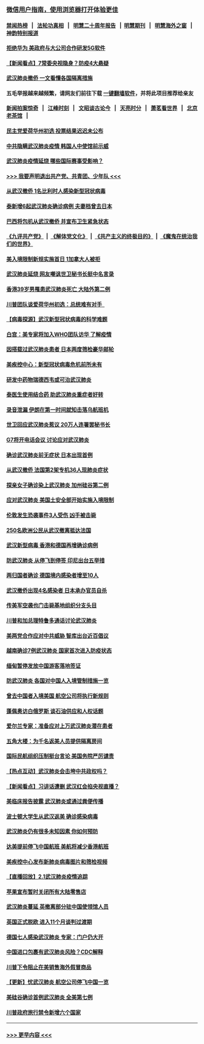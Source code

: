 ### [微信用户指南，使用浏览器打开体验更佳](https://github.com/gfw-breaker/banned-news1/blob/master/indexes/wechat-guide.md?t=0)
#### [禁闻热榜](热点新闻.md?t=0)  &nbsp;&nbsp;|&nbsp;&nbsp; [法轮功真相](https://github.com/gfw-breaker/truth/blob/master/README.md?t=0) &nbsp;&nbsp;|&nbsp;&nbsp; [明慧二十周年报告](https://github.com/gfw-breaker/mh-reports/blob/master/README.md?t=0) &nbsp;&nbsp;|&nbsp;&nbsp;[明慧期刊](https://github.com/gfw-breaker/mh-qikan) &nbsp;&nbsp;|&nbsp;&nbsp; [明慧海外之窗](https://github.com/gfw-breaker/mh-news/blob/master/README.md?t=0) &nbsp;&nbsp;|&nbsp;&nbsp; [神韵特别报道](https://github.com/gfw-breaker/mh-news/blob/master/shenyun.md?t=0)
#### [拒绝华为 美政府与大公司合作研发5G软件](../pages/nsc418/n11844625.md?t=02050622) 
#### [【新闻看点】7常委央视隐身？防疫4大悬疑](../pages/nsc418/n11844611.md?t=02050622) 
#### [武汉肺炎撤侨 一文看懂各国隔离措施](../pages/nsc418/n11844216.md?t=02050622) 
#### 五毛举报越来越频繁，请网友们前往下载 [一键翻墙软件](https://github.com/gfw-breaker/ssr-accounts)，并将此项目推荐给亲友
#### [新闻拍案惊奇](https://github.com/gfw-breaker/banned-news1/blob/master/pages/link4.md) &nbsp;&nbsp;|&nbsp;&nbsp; [江峰时刻](https://github.com/gfw-breaker/banned-news1/blob/master/pages/link4.md) &nbsp;&nbsp;|&nbsp;&nbsp; [文昭谈古论今](https://github.com/gfw-breaker/banned-news1/blob/master/pages/link4.md) &nbsp;&nbsp;|&nbsp;&nbsp; [天亮时分](https://github.com/gfw-breaker/banned-news1/blob/master/pages/link4.md) &nbsp;&nbsp;|&nbsp;&nbsp; [萧茗看世界](https://github.com/gfw-breaker/banned-news1/blob/master/pages/link4.md) &nbsp;&nbsp;|&nbsp;&nbsp; [北京老茶馆](https://github.com/gfw-breaker/banned-news1/blob/master/pages/link4.md) &nbsp;&nbsp;|&nbsp;&nbsp; 
#### [民主党爱荷华州初选 投票结果迟迟未公布](../pages/nsc418/n11844207.md?t=02050622) 
#### [中共隐瞒武汉肺炎疫情 韩国人中使馆前示威](../pages/nsc418/n11844084.md?t=02050622) 
#### [武汉肺炎疫情延烧 哪些国际赛事受影响？](../pages/nsc418/n11843958.md?t=02050622) 
#### [>>> 我要声明退出共产党、共青团、少年队 <<<](https://github.com/begood0513/goodnews/blob/master/quit/letter.md) 
#### [从武汉撤侨 1名比利时人感染新型冠状病毒](../pages/nsc418/n11843977.md?t=02050622) 
#### [泰新增6起武汉肺炎确诊病例 夫妻档曾去日本](../pages/nsc418/n11843900.md?t=02050622) 
#### [巴西将包机从武汉撤侨 并宣布卫生紧急状态](../pages/nsc418/n11843418.md?t=02050622) 
#### [《九评共产党》](https://github.com/begood0513/9ping.md/blob/master/README.md) &nbsp;|&nbsp; [《解体党文化》](../../../../jtdwh.md/blob/master/README.md)  &nbsp;|&nbsp; [《共产主义的终极目的》](../../../../gczydzjmd.md/blob/master/README.md) &nbsp;|&nbsp; [《魔鬼在统治我们的世界》](../../../../mgztzwmdsj.md/blob/master/README.md) 
#### [美入境限制新规实施首日 1加拿大人被拒](../pages/nsc418/n11843058.md?t=02050622) 
#### [武汉肺炎延烧 网友嘲讽世卫秘书长挺中名言录](../pages/nsc418/n11843056.md?t=02050622) 
#### [香港39岁男罹患武汉肺炎死亡 大陆外第二例](../pages/nsc418/n11843026.md?t=02050622) 
#### [川普团队谈爱荷华州初选：总统难有对手  ](../pages/nsc418/n11842867.md?t=02050622) 
#### [【病毒探源】武汉新型冠状病毒的科学难题](../pages/nsc418/n11842176.md?t=02050622) 
#### [白宫：美专家将加入WHO团队访华 了解疫情](../pages/nsc418/n11842198.md?t=02050622) 
#### [因搭载过武汉肺炎患者 日本两度筛检豪华邮轮](../pages/nsc418/n11842447.md?t=02050622) 
#### [美疾控中心：新型冠状病毒危机前所未有](../pages/nsc418/n11842406.md?t=02050622) 
#### [研发中药物瑞德西韦或可治武汉肺炎](../pages/nsc418/n11842100.md?t=02050622) 
#### [泰医生使用结合药 助武汉肺炎重症者好转](../pages/nsc418/n11842096.md?t=02050622) 
#### [录音泄漏 伊朗在第一时间就知击落乌航班机](../pages/nsc418/n11842002.md?t=02050622) 
#### [世卫回应武汉肺炎惹议 20万人连署罢秘书长](../pages/nsc418/n11841664.md?t=02050622) 
#### [G7将开电话会议 讨论应对武汉肺炎](../pages/nsc418/n11841658.md?t=02050622) 
#### [确诊武汉肺炎前无症状 日本出现首例](../pages/nsc418/n11841567.md?t=02050622) 
#### [从武汉撤侨 法国第2架专机36人现肺炎症状](../pages/nsc418/n11841382.md?t=02050622) 
#### [探亲女子确诊染上武汉肺炎 加州硅谷第二例](../pages/nsc418/n11839784.md?t=02050622) 
#### [应对武汉肺炎 美国土安全部开始实施入境限制](../pages/nsc418/n11839729.md?t=02050622) 
#### [伦敦发生恐袭事件3人受伤 凶手被击毙](../pages/nsc418/n11839442.md?t=02050622) 
#### [250名欧洲公民从武汉撤离抵达法国](../pages/nsc418/n11839438.md?t=02050622) 
#### [武汉新型病毒 香港和德国再增确诊病例](../pages/nsc418/n11839381.md?t=02050622) 
#### [防武汉肺炎 从停飞到停签 印尼出台五举措](../pages/nsc418/n11839282.md?t=02050622) 
#### [两归国者确诊 德国境内感染者增至10人](../pages/nsc418/n11839164.md?t=02050622) 
#### [武汉撤侨出现4名感染者 日本承办官员自杀](../pages/nsc418/n11839044.md?t=02050622) 
#### [传美军空袭也门击毙基地组织分支头目](../pages/nsc418/n11839210.md?t=02050622) 
#### [川普和加总理特鲁多通话讨论武汉肺炎](../pages/nsc418/n11839128.md?t=02050622) 
#### [美两党合作应对中共威胁 智库出台近百倡议](../pages/nsc418/n11838437.md?t=02050622) 
#### [越南确诊7例武汉肺炎 国家首次进入防疫状态](../pages/nsc418/n11838860.md?t=02050622) 
#### [缅甸暂停发放中国游客落地签证](../pages/nsc418/n11838730.md?t=02050622) 
#### [防武汉肺炎 各国对中国人入境管制措施一览](../pages/nsc418/n11838726.md?t=02050622) 
#### [曾去中国者入境美国 航空公司将执行新规则](../pages/nsc418/n11838375.md?t=02050622) 
#### [蓬佩奥访白俄罗斯 谈石油供应和人权话题](../pages/nsc418/n11838242.md?t=02050622) 
#### [爱尔兰专家：准备应对上万武汉肺炎潜在患者](../pages/nsc418/n11837978.md?t=02050622) 
#### [五角大楼：为千名返美人员提供隔离房间](../pages/nsc418/n11837831.md?t=02050622) 
#### [国际民航组织压制挺台言论 美国务院严厉谴责](../pages/nsc418/n11837791.md?t=02050622) 
#### [【热点互动】武汉肺炎会击垮中共政权吗？](../pages/nsc418/n11837779.md?t=02050622) 
#### [【新闻看点】习讲话遭删 武汉红会掐央视直播？](../pages/nsc418/n11837573.md?t=02050622) 
#### [美临床报告披露 武汉肺炎或通过粪便传播](../pages/nsc418/n11837626.md?t=02050622) 
#### [波士顿大学生从武汉返美 确诊感染病毒](../pages/nsc418/n11837580.md?t=02050622) 
#### [武汉肺炎仍有很多未知因素 你如何预防](../pages/nsc418/n11837666.md?t=02050622) 
#### [达美提前停飞中国航班 美航将减少香港航班](../pages/nsc418/n11837649.md?t=02050622) 
#### [美疾控中心发布新肺炎病毒图片和筛检视频](../pages/nsc418/n11837491.md?t=02050622) 
#### [【直播回放】2.1武汉肺炎疫情追踪](../pages/nsc418/n11837232.md?t=02050622) 
#### [苹果宣布暂时关闭所有大陆零售店](../pages/nsc418/n11837097.md?t=02050622) 
#### [武汉肺炎蔓延 英撤离部分驻中国使领馆人员](../pages/nsc418/n11837061.md?t=02050622) 
#### [英国正式脱欧 进入11个月谈判过渡期](../pages/nsc418/n11836911.md?t=02050622) 
#### [德国七人感染武汉肺炎 专家：门户仍大开](../pages/nsc418/n11836344.md?t=02050622) 
#### [中国进口包裹有武汉肺炎风险？CDC解释](../pages/nsc418/n11836321.md?t=02050622) 
#### [川普下令阻止在美销售海外假冒商品](../pages/nsc418/n11836261.md?t=02050622) 
#### [【更新】忧武汉肺炎 航空公司停飞中国一览](../pages/nsc418/n11835931.md?t=02050622) 
#### [美硅谷确诊首例武汉肺炎 全美第七例](../pages/nsc418/n11836093.md?t=02050622) 
#### [川普政府旅行禁令新增六个国家](../pages/nsc418/n11836083.md?t=02050622) 

----
#### [ >>> 更早内容 <<< ](../indexes/nsc418-earlier.md)
